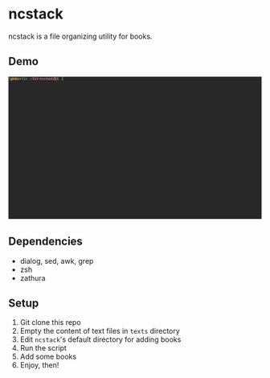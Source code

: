 # ncstack
ncstack is a file organizing utility for books.

## Demo
![](demo.gif)

## Dependencies
* dialog, sed, awk, grep
* zsh
* zathura

## Setup
1. Git clone this repo
2. Empty the content of text files in `texts` directory
3. Edit `ncstack`'s default directory for adding books
4. Run the script
5. Add some books
6. Enjoy, then!
